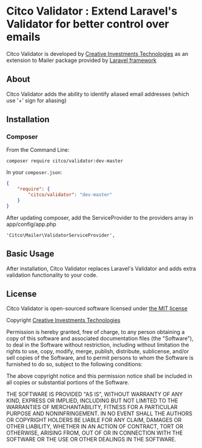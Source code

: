 # Citco Validator : Extend Laravel's Validator for better control over emails

Citco Validator is developed by [Creative Investments Technologies](http://creativeinvestments.co.uk) as an extension to Mailer package provided by [Laravel framework](http://www.laravel.com)

## About

Citco Validator adds the ability to identify aliased email addresses (which use '+' sign for aliasing)

## Installation

### Composer

From the Command Line:

```
composer require citco/validator:dev-master
```

In your `composer.json`:

``` json
{
    "require": {
        "citco/validator": "dev-master"
    }
}
```
After updating composer, add the ServiceProvider to the providers array in app/config/app.php

    'Citco\Mailer\ValidatorServiceProvider',

## Basic Usage

After installation, Citco Validator replaces Laravel's Validator and adds extra validation functionality to your code.

## License

Citco Validator is open-sourced software licensed under [the MIT license](http://opensource.org/licenses/MIT)

Copyright [Creative Investments Technologies](http://creativeinvestments.co.uk)

Permission is hereby granted, free of charge, to any person obtaining a copy of this software and associated documentation files (the "Software"), to deal in the Software without restriction, including without limitation the rights to use, copy, modify, merge, publish, distribute, sublicense, and/or sell copies of the Software, and to permit persons to whom the Software is furnished to do so, subject to the following conditions:

The above copyright notice and this permission notice shall be included in all copies or substantial portions of the Software.

THE SOFTWARE IS PROVIDED "AS IS", WITHOUT WARRANTY OF ANY KIND, EXPRESS OR IMPLIED, INCLUDING BUT NOT LIMITED TO THE WARRANTIES OF MERCHANTABILITY, FITNESS FOR A PARTICULAR PURPOSE AND NONINFRINGEMENT. IN NO EVENT SHALL THE AUTHORS OR COPYRIGHT HOLDERS BE LIABLE FOR ANY CLAIM, DAMAGES OR OTHER LIABILITY, WHETHER IN AN ACTION OF CONTRACT, TORT OR OTHERWISE, ARISING FROM, OUT OF OR IN CONNECTION WITH THE SOFTWARE OR THE USE OR OTHER DEALINGS IN THE SOFTWARE.

